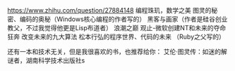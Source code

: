 https://www.zhihu.com/question/27884148
编程珠玑，数学之美
图灵的秘密、编码的奥秘（Windows核心编程的作者写的）
黑客与画家（作者是硅谷创业教父，不过我觉得他更是Lisp布道者）
浪潮之巅
观止-微软创建NT和未来的夺命狂奔
改变未来的九大算法
松本行弘的程序世界、代码的未来 （Ruby之父写的）

还有一本和技术无关，但是我很喜欢的书，也推荐给你：
艾伦·图灵传：如迷的解谜者，湖南科学技术出版社s
